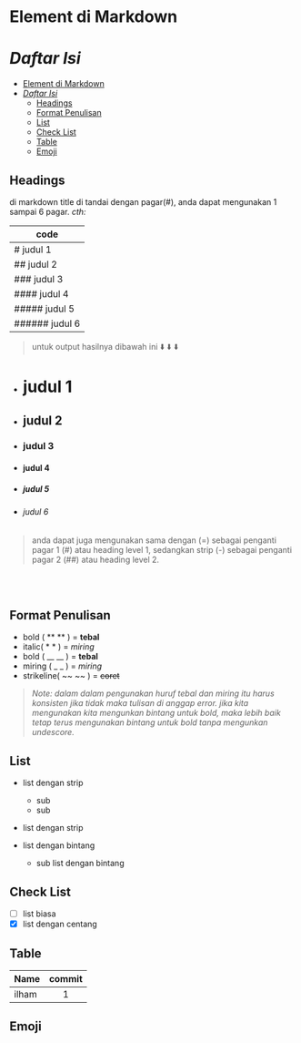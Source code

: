 # Element di Markdown

# *Daftar Isi*

- [Element di Markdown](#element-di-markdown)
- [*Daftar Isi*](#daftar-isi)
  - [Headings](#headings)
  - [Format Penulisan](#format-penulisan)
  - [List](#list)
  - [Check List](#check-list)
  - [Table](#table)
  - [Emoji](#emoji)

## Headings

di markdown title di tandai dengan pagar(#), anda dapat mengunakan 1 sampai 6 pagar.
*cth:*

| code    |
|---       |
| # judul 1 |
| ## judul 2 |
| ### judul 3 |
| #### judul 4 |
| ##### judul 5 |
| ###### judul 6 |
> untuk output hasilnya dibawah ini :arrow_down: :arrow_down: :arrow_down:
* # judul 1 
* ## judul 2
* ### judul 3
* #### judul 4
* ##### judul 5
* ###### judul 6


> anda dapat juga mengunakan sama dengan (=) sebagai penganti pagar 1 (#) atau heading level 1, sedangkan strip (-) sebagai penganti pagar 2 (##) atau heading level 2.


<br>
<br>


## Format Penulisan

* bold ( \*\* \*\* ) = **tebal**
* italic( \* \* ) = *miring*
* bold ( \_\_ \_\_ ) = **tebal**
* miring ( \_ \_ ) = *miring*
* strikeline( \~\~ \~\~ ) = ~~coret~~

> *Note: dalam dalam pengunakan huruf tebal dan miring itu harus konsisten jika tidak maka tulisan di anggap error.*
> *jika kita mengunakan kita mengunkan bintang untuk bold, maka lebih baik tetap terus mengunakan bintang untuk bold tanpa mengunkan undescore.*

## List

* list dengan strip
    * sub
    * sub
* list dengan strip

* list dengan bintang
    * sub list dengan bintang

## Check List

* [ ] list biasa
* [x] list dengan centang

## Table

| Name | commit |
| :--- | :----: |
| ilham | 1 |

## Emoji

